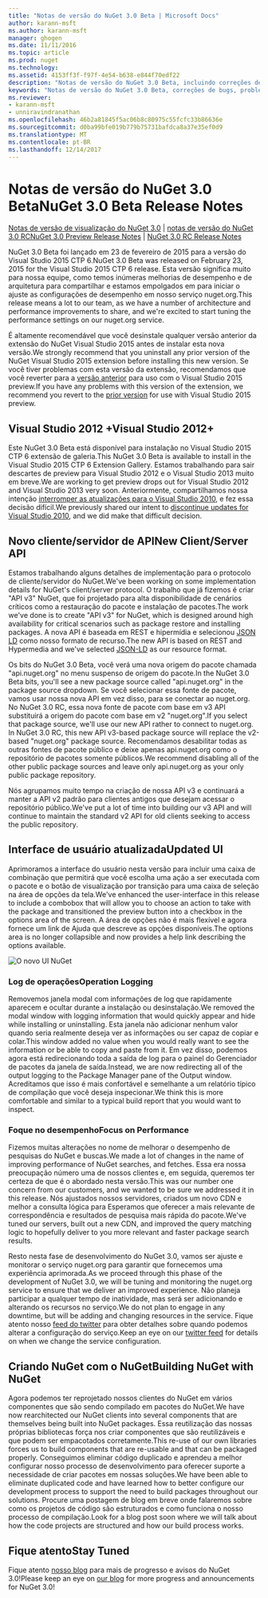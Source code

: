 ```yaml
---
title: "Notas de versão do NuGet 3.0 Beta | Microsoft Docs"
author: karann-msft
ms.author: karann-msft
manager: ghogen
ms.date: 11/11/2016
ms.topic: article
ms.prod: nuget
ms.technology: 
ms.assetid: 4153ff3f-f97f-4e54-b638-e844f70edf22
description: "Notas de versão do NuGet 3.0 Beta, incluindo correções de bugs, problemas conhecidos, recursos adicionados e DCRs."
keywords: "Notas de versão do NuGet 3.0 Beta, correções de bugs, problemas conhecidos, adicionaram recursos, DCRs"
ms.reviewer:
- karann-msft
- unniravindranathan
ms.openlocfilehash: 46b2a81845f5ac06b8c80975c55fcfc33b86636e
ms.sourcegitcommit: d0ba99bfe019b779b75731bafdca8a37e35ef0d9
ms.translationtype: MT
ms.contentlocale: pt-BR
ms.lasthandoff: 12/14/2017
---
```

# <a name="nuget-30-beta-release-notes"></a><span data-ttu-id="a1fce-104">Notas de versão do NuGet 3.0 Beta</span><span class="sxs-lookup"><span data-stu-id="a1fce-104">NuGet 3.0 Beta Release Notes</span></span>

<span data-ttu-id="a1fce-105">[Notas de versão de visualização do NuGet 3.0](../release-notes/nuget-3.0-preview.md) | [notas de versão do NuGet 3.0 RC](../release-notes/nuget-3.0-rc.md)</span><span class="sxs-lookup"><span data-stu-id="a1fce-105">[NuGet 3.0 Preview Release Notes](../release-notes/nuget-3.0-preview.md) | [NuGet 3.0 RC Release Notes](../release-notes/nuget-3.0-rc.md)</span></span>

<span data-ttu-id="a1fce-106">NuGet 3.0 Beta foi lançado em 23 de fevereiro de 2015 para a versão do Visual Studio 2015 CTP 6.</span><span class="sxs-lookup"><span data-stu-id="a1fce-106">NuGet 3.0 Beta was released on February 23, 2015 for the Visual Studio 2015 CTP 6 release.</span></span> <span data-ttu-id="a1fce-107">Esta versão significa muito para nossa equipe, como temos inúmeras melhorias de desempenho e de arquitetura para compartilhar e estamos empolgados em para iniciar o ajuste as configurações de desempenho em nosso serviço nuget.org.</span><span class="sxs-lookup"><span data-stu-id="a1fce-107">This release means a lot to our team, as we have a number of architecture and performance improvements to share, and we're excited to start tuning the performance settings on our nuget.org service.</span></span>

<span data-ttu-id="a1fce-108">É altamente recomendável que você desinstale qualquer versão anterior da extensão do NuGet Visual Studio 2015 antes de instalar esta nova versão.</span><span class="sxs-lookup"><span data-stu-id="a1fce-108">We strongly recommend that you uninstall any prior version of the NuGet Visual Studio 2015 extension before installing this new version.</span></span>  <span data-ttu-id="a1fce-109">Se você tiver problemas com esta versão da extensão, recomendamos que você reverter para a [versão anterior](http://nuget.codeplex.com/downloads/get/909582) para uso com o Visual Studio 2015 preview.</span><span class="sxs-lookup"><span data-stu-id="a1fce-109">If you have any problems with this version of the extension, we recommend you revert to the [prior version](http://nuget.codeplex.com/downloads/get/909582) for use with Visual Studio 2015 preview.</span></span>

## <a name="visual-studio-2012"></a><span data-ttu-id="a1fce-110">Visual Studio 2012 +</span><span class="sxs-lookup"><span data-stu-id="a1fce-110">Visual Studio 2012+</span></span>

<span data-ttu-id="a1fce-111">Este NuGet 3.0 Beta está disponível para instalação no Visual Studio 2015 CTP 6 extensão de galeria.</span><span class="sxs-lookup"><span data-stu-id="a1fce-111">This NuGet 3.0 Beta is available to install in the Visual Studio 2015 CTP 6 Extension Gallery.</span></span> <span data-ttu-id="a1fce-112">Estamos trabalhando para sair descartes de preview para Visual Studio 2012 e o Visual Studio 2013 muito em breve.</span><span class="sxs-lookup"><span data-stu-id="a1fce-112">We are working to get preview drops out for Visual Studio 2012 and Visual Studio 2013 very soon.</span></span> <span data-ttu-id="a1fce-113">Anteriormente, compartilhamos nossa intenção [interromper as atualizações para o Visual Studio 2010](http://blog.nuget.org/20141002/visual-studio-2010.html), e fez essa decisão difícil.</span><span class="sxs-lookup"><span data-stu-id="a1fce-113">We previously shared our intent to [discontinue updates for Visual Studio 2010](http://blog.nuget.org/20141002/visual-studio-2010.html), and we did make that difficult decision.</span></span>

## <a name="new-clientserver-api"></a><span data-ttu-id="a1fce-114">Novo cliente/servidor de API</span><span class="sxs-lookup"><span data-stu-id="a1fce-114">New Client/Server API</span></span>

<span data-ttu-id="a1fce-115">Estamos trabalhando alguns detalhes de implementação para o protocolo de cliente/servidor do NuGet.</span><span class="sxs-lookup"><span data-stu-id="a1fce-115">We've been working on some implementation details for NuGet's client/server protocol.</span></span> <span data-ttu-id="a1fce-116">O trabalho que já fizemos é criar "API v3" NuGet, que foi projetado para alta disponibilidade de cenários críticos como a restauração do pacote e instalação de pacotes.</span><span class="sxs-lookup"><span data-stu-id="a1fce-116">The work we've done is to create "API v3" for NuGet, which is designed around high availability for critical scenarios such as package restore and installing packages.</span></span> <span data-ttu-id="a1fce-117">A nova API é baseada em REST e hipermídia e selecionou [JSON LD](http://json-ld.org) como nosso formato de recurso.</span><span class="sxs-lookup"><span data-stu-id="a1fce-117">The new API is based on REST and Hypermedia and we've selected [JSON-LD](http://json-ld.org) as our resource format.</span></span>

<span data-ttu-id="a1fce-118">Os bits do NuGet 3.0 Beta, você verá uma nova origem do pacote chamada "api.nuget.org" no menu suspenso de origem do pacote.</span><span class="sxs-lookup"><span data-stu-id="a1fce-118">In the NuGet 3.0 Beta bits, you'll see a new package source called "api.nuget.org" in the package source dropdown.</span></span>   <span data-ttu-id="a1fce-119">Se você selecionar essa fonte de pacote, vamos usar nossa nova API em vez disso, para se conectar ao nuget.org. No NuGet 3.0 RC, essa nova fonte de pacote com base em v3 API substituirá a origem do pacote com base em v2 "nuget.org".</span><span class="sxs-lookup"><span data-stu-id="a1fce-119">If you select that package source, we'll use our new API rather to connect to nuget.org. In NuGet 3.0 RC, this new API v3-based package source will replace the v2-based "nuget.org" package source.</span></span>  <span data-ttu-id="a1fce-120">Recomendamos desabilitar todas as outras fontes de pacote público e deixe apenas api.nuget.org como o repositório de pacotes somente públicos.</span><span class="sxs-lookup"><span data-stu-id="a1fce-120">We recommend disabling all of the other public package sources and leave only api.nuget.org as your only public package repository.</span></span>

<span data-ttu-id="a1fce-121">Nós agrupamos muito tempo na criação de nossa API v3 e continuará a manter a API v2 padrão para clientes antigos que desejam acessar o repositório público.</span><span class="sxs-lookup"><span data-stu-id="a1fce-121">We've put a lot of time into building our v3 API and will continue to maintain the standard v2 API for old clients seeking to access the public repository.</span></span>

## <a name="updated-ui"></a><span data-ttu-id="a1fce-122">Interface de usuário atualizada</span><span class="sxs-lookup"><span data-stu-id="a1fce-122">Updated UI</span></span>

<span data-ttu-id="a1fce-123">Aprimoramos a interface do usuário nesta versão para incluir uma caixa de combinação que permitirá que você escolha uma ação a ser executada com o pacote e o botão de visualização por transição para uma caixa de seleção na área de opções da tela.</span><span class="sxs-lookup"><span data-stu-id="a1fce-123">We've enhanced the user-interface in this release to include a combobox that will allow you to choose an action to take with the package and transitioned the preview button into a checkbox in the options area of the screen.</span></span>  <span data-ttu-id="a1fce-124">A área de opções não é mais flexível e agora fornece um link de Ajuda que descreve as opções disponíveis.</span><span class="sxs-lookup"><span data-stu-id="a1fce-124">The options area is no longer collapsible and now provides a help link describing the options available.</span></span>

![O novo UI NuGet](./media/NuGet-3.0-Beta/updated-ui.png)


### <a name="operation-logging"></a><span data-ttu-id="a1fce-126">Log de operações</span><span class="sxs-lookup"><span data-stu-id="a1fce-126">Operation Logging</span></span>

<span data-ttu-id="a1fce-127">Removemos janela modal com informações de log que rapidamente aparecem e ocultar durante a instalação ou desinstalação.</span><span class="sxs-lookup"><span data-stu-id="a1fce-127">We removed the modal window with logging information that would quickly appear and hide while installing or uninstalling.</span></span>  <span data-ttu-id="a1fce-128">Esta janela não adicionar nenhum valor quando seria realmente deseja ver as informações ou ser capaz de copiar e colar.</span><span class="sxs-lookup"><span data-stu-id="a1fce-128">This window added no value when you would really want to see the information or be able to copy and paste from it.</span></span>  <span data-ttu-id="a1fce-129">Em vez disso, podemos agora está redirecionando toda a saída de log para o painel do Gerenciador de pacotes da janela de saída.</span><span class="sxs-lookup"><span data-stu-id="a1fce-129">Instead, we are now redirecting all of the output logging to the Package Manager pane of the Output window.</span></span>  <span data-ttu-id="a1fce-130">Acreditamos que isso é mais confortável e semelhante a um relatório típico de compilação que você deseja inspecionar.</span><span class="sxs-lookup"><span data-stu-id="a1fce-130">We think this is more comfortable and similar to a typical build report that you would want to inspect.</span></span>


### <a name="focus-on-performance"></a><span data-ttu-id="a1fce-131">Foque no desempenho</span><span class="sxs-lookup"><span data-stu-id="a1fce-131">Focus on Performance</span></span>

<span data-ttu-id="a1fce-132">Fizemos muitas alterações no nome de melhorar o desempenho de pesquisas do NuGet e buscas.</span><span class="sxs-lookup"><span data-stu-id="a1fce-132">We made a lot of changes in the name of improving performance of NuGet searches, and fetches.</span></span>  <span data-ttu-id="a1fce-133">Essa era nossa preocupação número uma de nossos clientes e, em seguida, queremos ter certeza de que é o abordado nesta versão.</span><span class="sxs-lookup"><span data-stu-id="a1fce-133">This was our number one concern from our customers, and we wanted to be sure we addressed it in this release.</span></span>  <span data-ttu-id="a1fce-134">Nós ajustados nossos servidores, criados um novo CDN e melhor a consulta lógica para Esperamos que oferecer a mais relevante de correspondência e resultados de pesquisa mais rápida do pacote.</span><span class="sxs-lookup"><span data-stu-id="a1fce-134">We've tuned our servers, built out a new CDN, and improved the query matching logic to hopefully deliver to you more relevant and faster package search results.</span></span>

<span data-ttu-id="a1fce-135">Resto nesta fase de desenvolvimento do NuGet 3.0, vamos ser ajuste e monitorar o serviço nuget.org para garantir que fornecemos uma experiência aprimorada.</span><span class="sxs-lookup"><span data-stu-id="a1fce-135">As we proceed through this phase of the development of NuGet 3.0, we will be tuning and monitoring the nuget.org service to ensure that we deliver an improved experience.</span></span>  <span data-ttu-id="a1fce-136">Não planeja participar a qualquer tempo de inatividade, mas será ser adicionando e alterando os recursos no serviço.</span><span class="sxs-lookup"><span data-stu-id="a1fce-136">We do not plan to engage in any downtime, but will be adding and changing resources in the service.</span></span>  <span data-ttu-id="a1fce-137">Fique atento nosso [feed do twitter](http://twitter.com/nuget) para obter detalhes sobre quando podemos alterar a configuração do serviço.</span><span class="sxs-lookup"><span data-stu-id="a1fce-137">Keep an eye on our [twitter feed](http://twitter.com/nuget) for details on when we change the service configuration.</span></span>

## <a name="building-nuget-with-nuget"></a><span data-ttu-id="a1fce-138">Criando NuGet com o NuGet</span><span class="sxs-lookup"><span data-stu-id="a1fce-138">Building NuGet with NuGet</span></span>

<span data-ttu-id="a1fce-139">Agora podemos ter reprojetado nossos clientes do NuGet em vários componentes que são sendo compilado em pacotes do NuGet.</span><span class="sxs-lookup"><span data-stu-id="a1fce-139">We have now rearchitected our NuGet clients into several components that are themselves being built into NuGet packages.</span></span> <span data-ttu-id="a1fce-140">Essa reutilização das nossas próprias bibliotecas força nos criar componentes que são reutilizáveis e que podem ser empacotados corretamente.</span><span class="sxs-lookup"><span data-stu-id="a1fce-140">This re-use of our own libraries forces us to build components that are re-usable and that can be packaged properly.</span></span>  <span data-ttu-id="a1fce-141">Conseguimos eliminar código duplicado e aprendeu a melhor configurar nosso processo de desenvolvimento para oferecer suporte a necessidade de criar pacotes em nossas soluções.</span><span class="sxs-lookup"><span data-stu-id="a1fce-141">We have been able to eliminate duplicated code and have learned how to better configure our development process to support the need to build packages throughout our solutions.</span></span>  <span data-ttu-id="a1fce-142">Procure uma postagem de blog em breve onde falaremos sobre como os projetos de código são estruturados e como funciona o nosso processo de compilação.</span><span class="sxs-lookup"><span data-stu-id="a1fce-142">Look for a blog post soon where we will talk about how the code projects are structured and how our build process works.</span></span>

## <a name="stay-tuned"></a><span data-ttu-id="a1fce-143">Fique atento</span><span class="sxs-lookup"><span data-stu-id="a1fce-143">Stay Tuned</span></span>

<span data-ttu-id="a1fce-144">Fique atento [nosso blog](http://blog.nuget.org) para mais de progresso e avisos do NuGet 3.0!</span><span class="sxs-lookup"><span data-stu-id="a1fce-144">Please keep an eye on [our blog](http://blog.nuget.org) for more progress and announcements for NuGet 3.0!</span></span>
